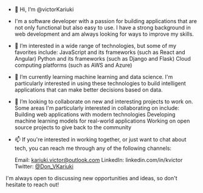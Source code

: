 - 👋 Hi, I’m @victorKariuki

- I'm a software developer with a passion for building applications that are not only functional but also easy to use. I have a strong background in web development and am always looking for ways to improve my skills.

- 👀 I’m interested in a wide range of technologies, but some of my favorites include:
  JavaScript and its frameworks (such as React and Angular)
  Python and its frameworks (such as Django and Flask)
  Cloud computing platforms (such as AWS and Azure)
  
- 🌱 I’m currently learning machine learning and data science. I'm particularly interested in using these technologies to build intelligent applications that can make better decisions based on data.

- 💞️ I’m looking to collaborate on new and interesting projects to work on. Some areas I'm particularly interested in collaborating on include:
  Building web applications with modern technologies
  Developing machine learning models for real-world applications
  Working on open source projects to give back to the community
  
- 📫 If you're interested in working together, or just want to chat about tech, you can reach me through any of the following channels:

  Email: [kariuki.victor@outlook.com](mailto:kariuki.victor@outlook.com)
  LinkedIn: linkedin.com/in/kvictor
  Twitter: [@Don_VKariuki](https://twitter.com/Don_VKariuki)
  
I'm always open to discussing new opportunities and ideas, so don't hesitate to reach out!

<!---
victorKariuki/victorKariuki is a ✨ special ✨ repository because its `README.md` (this file) appears on your GitHub profile.
You can click the Preview link to take a look at your changes.
--->

